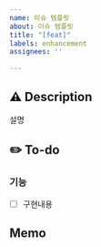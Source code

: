 ```yaml
---
name: 이슈 템플릿
about: 이슈 템플릿
title: "[feat]"
labels: enhancement
assignees: ''

---
```


## ⚠️ Description
설명

## ✏️ To-do
### 기능
- [ ] 구현내용

## Memo
